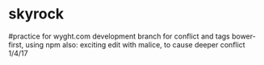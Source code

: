 # skyrock
#practice for wyght.com
development branch for conflict and tags
bower-first, using npm also: exciting
edit with malice, to cause deeper conflict
1/4/17
